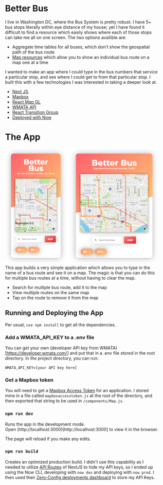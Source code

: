 # Better Bus
I live in Washington DC, where the Bus System is pretty robust. I have 5+ bus stops literally within eye distance of my house; yet I have found it difficult to find a resource which easily shows where each of those stops can take me all on one screen. The two options availible are:

* Aggregate time tables for all buses, which don't show the geospatial path of the bus route
* [Map resources](https://www.wmata.com/schedules/maps/) which allow you to show an individual bus route on a map one at a time

I wanted to make an app where I could type in the bus numbers that service a particular stop, and see where I could get to from that particular stop. I built this with a few technologies I was interested in taking a deeper look at.


* [Next JS](https://github.com/zeit/next.js).
* [Mapbox](https://www.mapbox.com/)
* [React Map GL](https://github.com/visgl/react-map-gl)
* [WMATA API](https://developer.wmata.com/)
* [React Transition Group](https://github.com/danmostudco/ReactTransitionGroupExample)
* [Deployed with Now](https://github.com/zeit/now)

# The App
![Screenshot](public/AppScreenshot.png)<br />
This app builds a very simple application which allows you to type in the name of a bus route and see it on a map. The magic is that you can do this for multiple bus routes at a time, without having to clear the map.

* Search for multiple bus route, add it to the map
* View multiple routes on the same map
* Tap on the route to remove it from the map

## Running and Deploying the App

Per usual, `use npm install` to get all the dependencies. 

### Add a WMATA_API_KEY to a .env file
You can get your own (developer API key from WMATA)[https://developer.wmata.com/] and put that in a .env file stored in the root directory. In the project directory, you can run:

```
WMATA_API_KEY=[your API key here]
```

### Get a Mapbox token
You will need to get a [Mapbox Access Token](https://docs.mapbox.com/help/how-mapbox-works/access-tokens/) for an application. I stored mine in a file called `mapboxaccesstoken.js` at the root of the directory, and then exported that string to be used in `/components/Map.js`.


### `npm run dev`

Runs the app in the development mode.<br />
Open (http://localhost:3000)[http://localhost:3000] to view it in the browser.

The page will reload if you make any edits.<br />

### `npm run build`

Creates an optimized production build. I didn't use this capability as I needed to utilize [API Routes](https://nextjs.org/docs/api-routes/introduction) of NextJS to hide my API keys, so I ended up using the Now CLI, developing with `now dev` and deploying with `now prod`. I then used their [Zero-Config deployments dashboard](https://vercel.com/docs/v2/build-step#environment-variables) to store my API Keys.